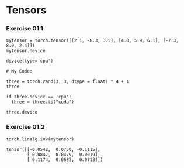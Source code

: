 # Tensors

### Exercise 01.1
```
mytensor = torch.tensor([[2.1, -8.3, 3.5], [4.0, 5.9, 6.1], [-7.3, 8.0, 2.4]])
mytensor.device
```
```
device(type='cpu')
```

```
# My Code:

three = torch.rand(3, 3, dtype = float) * 4 + 1
three

if three.device == 'cpu':
  three = three.to("cuda")

three.device
```

### Exercise 01.2

```
torch.linalg.inv(mytensor)
```
```
tensor([[-0.0542,  0.0750, -0.1115],
        [-0.0847,  0.0479,  0.0019],
        [ 0.1174,  0.0685,  0.0713]])
```

